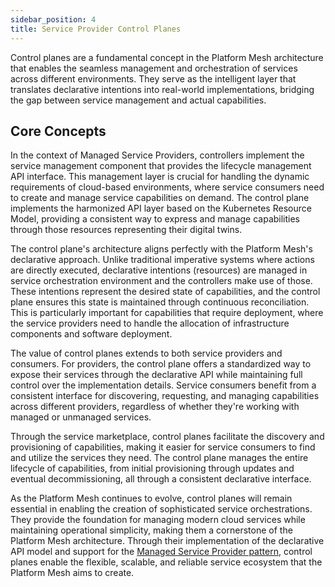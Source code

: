 ```yaml
---
sidebar_position: 4
title: Service Provider Control Planes
---
```


<Term>Control planes</Term> are a fundamental concept in the Platform Mesh architecture that enables the seamless management and orchestration of services across different environments.
They serve as the intelligent layer that translates declarative intentions into real-world implementations, bridging the gap between service management and actual <Term>capabilities</Term>.

## Core Concepts

In the context of <Term>Managed Service Providers</Term>, <Term>controllers</Term> implement the service management component that provides the lifecycle management API interface.
This management layer is crucial for handling the dynamic requirements of cloud-based environments, where <Term>service consumers</Term> need to create and manage service capabilities on demand.
The control plane implements the harmonized API layer based on the <Term>Kubernetes Resource Model</Term>, providing a consistent way to express and manage capabilities through those resources representing their <Term>digital twins</Term>.

The control plane's architecture aligns perfectly with the Platform Mesh's declarative approach.
Unlike traditional imperative systems where actions are directly executed, declarative intentions (<Term>resources</Term>) are managed in <Term>service orchestration environment</Term> and the controllers make use of those.
These intentions represent the desired state of capabilities, and the control plane ensures this state is maintained through continuous reconciliation.
This is particularly important for capabilities that require deployment, where the <Term>service providers</Term> need to handle the allocation of infrastructure components and software deployment.

The value of control planes extends to both service providers and <Term>consumers</Term>.
For providers, the control plane offers a standardized way to expose their services through the declarative API while maintaining full control over the implementation details.
Service consumers benefit from a consistent interface for discovering, requesting, and managing capabilities across different providers, regardless of whether they're working with <Term>managed</Term> or <Term>unmanaged</Term> services.

Through the <Term>service marketplace</Term>, control planes facilitate the discovery and provisioning of capabilities, making it easier for service consumers to find and utilize the services they need.
The control plane manages the entire lifecycle of capabilities, from initial provisioning through updates and eventual decommissioning, all through a consistent declarative interface.

As the Platform Mesh continues to evolve, control planes will remain essential in enabling the creation of sophisticated service orchestrations.
They provide the foundation for managing modern cloud services while maintaining operational simplicity, making them a cornerstone of the Platform Mesh architecture.
Through their implementation of the declarative API model and support for the [Managed Service Provider pattern](./../services/managed-service-provider-pattern.md), control planes enable the flexible, scalable, and reliable service ecosystem that the Platform Mesh aims to create.